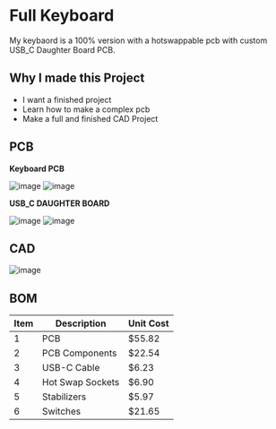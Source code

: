 # Full Keyboard

My keybaord is a 100% version with a hotswappable pcb with custom USB_C Daughter Board PCB. 

## Why I made this Project
- I want a finished project
- Learn how to make a complex pcb
- Make a full and finished CAD Project

## PCB

**Keyboard PCB**

![image](https://github.com/user-attachments/assets/c4dc79cb-a919-4019-b58b-9729745ed2e0) ![image](https://github.com/user-attachments/assets/cc75c802-edad-46d2-a7a0-899f42517f39)

**USB_C DAUGHTER BOARD**

![image](https://github.com/user-attachments/assets/cb7e817a-c8f8-4290-867d-4d5faa0fd2ae) ![image](https://github.com/user-attachments/assets/6c0f4745-b9b8-4fa6-9767-14b44cb620d1)

## CAD
![image](https://github.com/user-attachments/assets/d21e702c-f4f0-4158-ac76-5d515aa6b771)

## BOM

| Item | Description       | Unit Cost |
|------|-------------------|-----------|
| 1    | PCB               | $55.82    |
| 2    | PCB Components    | $22.54    |
| 3    | USB-C Cable       | $6.23     |
| 4    | Hot Swap Sockets  | $6.90     |
| 5    | Stabilizers       | $5.97     |
| 6    | Switches          | $21.65    |
